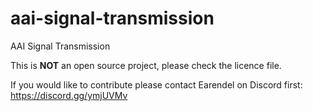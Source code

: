 # aai-signal-transmission
AAI Signal Transmission


This is **NOT** an open source project, please check the licence file. 

If you would like to contribute please contact Earendel on Discord first: https://discord.gg/ymjUVMv

